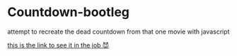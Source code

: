 # Countdown-bootleg
attempt to recreate the dead countdown from that one movie with javascript

[this is the link to see it in the job 😈](https://pandadiestro.github.io/Countdown-bootleg/Code%20n%20stuff/)
